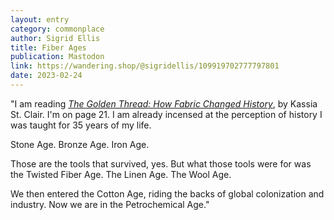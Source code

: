 ```yaml
---
layout: entry
category: commonplace
author: Sigrid Ellis
title: Fiber Ages
publication: Mastodon
link: https://wandering.shop/@sigridellis/109919702777797801
date: 2023-02-24
---
```


"I am reading [*The Golden Thread: How Fabric Changed History*](https://books.google.ca/books/about/The_Golden_Thread_How_Fabric_Changed_His.html?id=VweLDwAAQBAJ), by Kassia St. Clair. I'm on page 21. I am already incensed at the perception of history I was taught for 35 years of my life.

Stone Age. Bronze Age. Iron Age.

Those are the tools that survived, yes. But what those tools were for was the Twisted Fiber Age. The Linen Age. The Wool Age.

We then entered the Cotton Age, riding the backs of global colonization and industry. Now we are in the Petrochemical Age."
